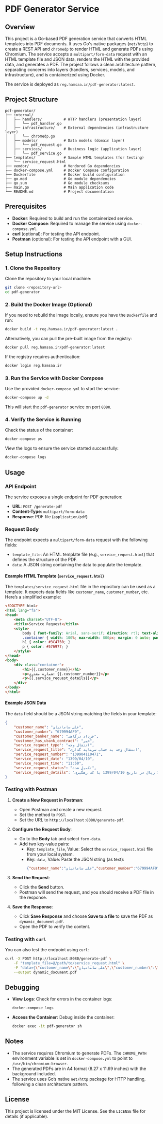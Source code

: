 # PDF Generator Service

## Overview
This project is a Go-based PDF generation service that converts HTML templates into PDF documents. It uses Go's native packages (`net/http`) to create a REST API and `chromedp` to render HTML and generate PDFs using Chromium. The service accepts a `multipart/form-data` request with an HTML template file and JSON data, renders the HTML with the provided data, and generates a PDF. The project follows a clean architecture pattern, separating concerns into layers (handlers, services, models, and infrastructure), and is containerized using Docker.

The service is deployed as `reg.hamsaa.ir/pdf-generator:latest`.

## Project Structure
```
pdf-generator/
├── internal/
│   ├── handlers/          # HTTP handlers (presentation layer)
│   │   └── pdf_handler.go
│   ├── infrastructure/    # External dependencies (infrastructure layer)
│   │   └── chromedp.go
│   ├── models/            # Data models (domain layer)
│   │   └── pdf_request.go
│   ├── services/          # Business logic (application layer)
│   │   └── pdf_service.go
├── templates/             # Sample HTML templates (for testing)
│   └── service_request.html
├── vendor/                # Vendored Go dependencies
├── docker-compose.yml     # Docker Compose configuration
├── Dockerfile             # Docker build configuration
├── go.mod                 # Go module dependencies
├── go.sum                 # Go module checksums
├── main.go                # Main application code
└── README.md              # Project documentation
```

## Prerequisites
- **Docker**: Required to build and run the containerized service.
- **Docker Compose**: Required to manage the service using `docker-compose.yml`.
- **curl** (optional): For testing the API endpoint.
- **Postman** (optional): For testing the API endpoint with a GUI.

## Setup Instructions

### 1. Clone the Repository
Clone the repository to your local machine:
```bash
git clone <repository-url>
cd pdf-generator
```

### 2. Build the Docker Image (Optional)
If you need to rebuild the image locally, ensure you have the `Dockerfile` and run:
```bash
docker build -t reg.hamsaa.ir/pdf-generator:latest .
```

Alternatively, you can pull the pre-built image from the registry:
```bash
docker pull reg.hamsaa.ir/pdf-generator:latest
```

If the registry requires authentication:
```bash
docker login reg.hamsaa.ir
```

### 3. Run the Service with Docker Compose
Use the provided `docker-compose.yml` to start the service:
```bash
docker-compose up -d
```

This will start the `pdf-generator` service on port `8080`.

### 4. Verify the Service is Running
Check the status of the container:
```bash
docker-compose ps
```

View the logs to ensure the service started successfully:
```bash
docker-compose logs
```

## Usage

### API Endpoint
The service exposes a single endpoint for PDF generation:

- **URL**: `POST /generate-pdf`
- **Content-Type**: `multipart/form-data`
- **Response**: PDF file (`application/pdf`)

### Request Body
The endpoint expects a `multipart/form-data` request with the following fields:
- `template_file`: An HTML template file (e.g., `service_request.html`) that defines the structure of the PDF.
- `data`: A JSON string containing the data to populate the template.

#### Example HTML Template (`service_request.html`)
The `templates/service_request.html` file in the repository can be used as a template. It expects data fields like `customer_name`, `customer_number`, etc. Here’s a simplified example:
```html
<!DOCTYPE html>
<html lang="fa">
<head>
    <meta charset="UTF-8">
    <title>Service Request</title>
    <style>
        body { font-family: Arial, sans-serif; direction: rtl; text-align: right; }
        .container { width: 100%; max-width: 800px; margin: 0 auto; padding: 20px; }
        h1 { color: #3C4750; }
        p { color: #576977; }
    </style>
</head>
<body>
    <div class="container">
        <h1>{{.customer_name}}</h1>
        <p>شماره مشتری: {{.customer_number}}</p>
        <p>{{.service_request_details}}</p>
    </div>
</body>
</html>
```

#### Example JSON Data
The `data` field should be a JSON string matching the fields in your template:
```json
{
    "customer_name": "علی سامانیان",
    "customer_number": "679994AF9",
    "customer_banker_name": "فرداد درگاهی",
    "customer_has_ubank_contract": "خیر",
    "service_request_type": "انتقال وجه",
    "service_request_title": "انتقال وجه به حساب سرمایه گذاری",
    "service_request_number": "139904110471",
    "service_request_date": "1399/04/10",
    "service_request_time": "11:50",
    "service_request_status": "تکمیل شده",
    "service_request_details": "انتقال وجه از حساب سرمایه گذاری به حساب جاری شما با شماره حساب 1042049506 و مبلغ 1,000,000,000 ریال در تاریخ 1399/04/10 با کد رهگیری YAFADMYF YAFADMYF"
}
```

### Testing with Postman
1. **Create a New Request in Postman**:
   - Open Postman and create a new request.
   - Set the method to `POST`.
   - Set the URL to `http://localhost:8080/generate-pdf`.

2. **Configure the Request Body**:
   - Go to the **Body** tab and select `form-data`.
   - Add two key-value pairs:
     - Key: `template_file`, Value: Select the `service_request.html` file from your local system.
     - Key: `data`, Value: Paste the JSON string (as text):
       ```json
       {"customer_name":"علی سامانیان","customer_number":"679994AF9","customer_banker_name":"فرداد درگاهی","customer_has_ubank_contract":"خیر","service_request_type":"انتقال وجه","service_request_title":"انتقال وجه به حساب سرمایه گذاری","service_request_number":"139904110471","service_request_date":"1399/04/10","service_request_time":"11:50","service_request_status":"تکمیل شده","service_request_details":"انتقال وجه از حساب سرمایه گذاری به حساب جاری شما با شماره حساب 1042049506 و مبلغ 1,000,000,000 ریال در تاریخ 1399/04/10 با کد رهگیری YAFADMYF YAFADMYF"}
       ```

3. **Send the Request**:
   - Click the **Send** button.
   - Postman will send the request, and you should receive a PDF file in the response.

4. **Save the Response**:
   - Click **Save Response** and choose **Save to a file** to save the PDF as `dynamic_document.pdf`.
   - Open the PDF to verify the content.

### Testing with `curl`
You can also test the endpoint using `curl`:
```bash
curl -X POST http://localhost:8080/generate-pdf \
    -F "template_file=@/path/to/service_request.html" \
    -F "data={\"customer_name\":\"علی سامانیان\",\"customer_number\":\"679994AF9\",\"customer_banker_name\":\"فرداد درگاهی\",\"customer_has_ubank_contract\":\"خیر\",\"service_request_type\":\"انتقال وجه\",\"service_request_title\":\"انتقال وجه به حساب سرمایه گذاری\",\"service_request_number\":\"139904110471\",\"service_request_date\":\"1399/04/10\",\"service_request_time\":\"11:50\",\"service_request_status\":\"تکمیل شده\",\"service_request_details\":\"انتقال وجه از حساب سرمایه گذاری به حساب جاری شما با شماره حساب 1042049506 و مبلغ 1,000,000,000 ریال در تاریخ 1399/04/10 با کد رهگیری YAFADMYF YAFADMYF\"}" \
    --output dynamic_document.pdf
```

## Debugging
- **View Logs**: Check for errors in the container logs:
  ```bash
  docker-compose logs
  ```
- **Access the Container**: Debug inside the container:
  ```bash
  docker exec -it pdf-generator sh
  ```
## Notes
- The service requires Chromium to generate PDFs. The `CHROME_PATH` environment variable is set in `docker-compose.yml` to point to `/usr/bin/chromium-browser`.
- The generated PDFs are in A4 format (8.27 x 11.69 inches) with the background included.
- The service uses Go’s native `net/http` package for HTTP handling, following a clean architecture pattern.

## License
This project is licensed under the MIT License. See the `LICENSE` file for details (if applicable).